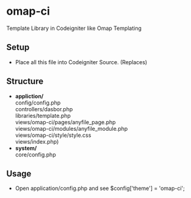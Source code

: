 omap-ci
=======

Template Library in Codeigniter like Omap Templating

## Setup
* Place all this file into Codeigniter Source. (Replaces)

## Structure
* <b>appliction/</b> <br>config/config.php<br>controllers/dasbor.php<br>libraries/template.php<br>views/omap-ci/pages/anyfile_page.php<br>views/omap-ci/modules/anyfile_module.php<br>views/omap-ci/style/style.css<br>views/index.php)
* <b>system/</b><br>core/config.php<br>

## Usage
* Open application/config.php and see $config['theme'] = 'omap-ci';